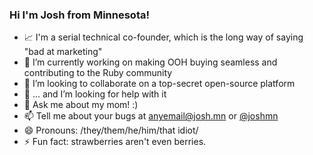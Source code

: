 ### Hi I'm Josh from Minnesota!

- 📈  I'm a serial technical co-founder, which is the long way of saying "bad at marketing"
- 🔭  I’m currently working on making OOH buying seamless and contributing to the Ruby community
- 👯  I’m looking to collaborate on a top-secret open-source platform
- 🤔  ... and I’m looking for help with it
- 💬  Ask me about my mom! :) 
- 📫  Tell me about your bugs at anyemail@josh.mn or [@joshmn](https://twitter.com/joshmn)
- 😄  Pronouns: /they/them/he/him/that idiot/
- ⚡   Fun fact: strawberries aren't even berries.
